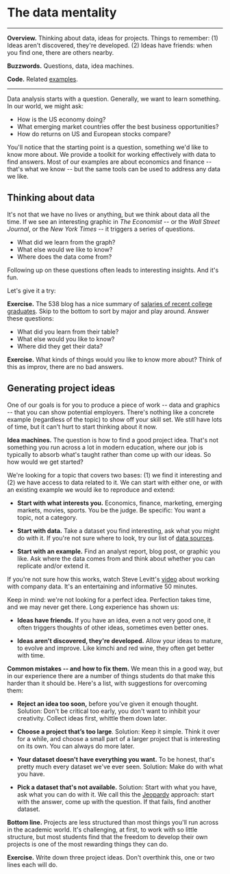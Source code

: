 # The data mentality

---
**Overview.** Thinking about data, ideas for projects.  Things to remember:  (1) Ideas aren't discovered, they're developed.  (2) Ideas have friends:  when you find one, there are others nearby. 

**Buzzwords.** Questions, data, idea machines. 

**Code.** Related [examples](https://github.com/DaveBackus/Data_Bootcamp/blob/master/Code/IPython/bootcamp_examples.ipynb).

---

Data analysis starts with a question.  Generally, we want to learn something.  In our world, we might ask:

* How is the US economy doing?  
* What emerging market countries offer the best business opportunities? 
* How do returns on US and European stocks compare?   

You'll notice that the starting point is a question, something we'd like to know more about.  We provide a toolkit for working effectively with data to find answers.  Most of our examples are about economics and finance -- that's what we know -- but the same tools can be used to address any data we like.    


<!--
Once we have a question, we can start looking for data that might help us come up with an answer. This leads to more questions:  

* What data would be helpful in answering our question?  
* Where can we find it?  
* What should we do with it once we have it?  
--> 


## Thinking about data 

It's not that we have no lives or anything, but we think about data all the time.  If we see an interesting graphic in *The Economist* -- or the *Wall Street Journal*, or the *New York Times* -- it triggers a series of questions.  

* What did we learn from the graph?
* What else would we like to know?  
* Where does the data come from?  

Following up on these questions often leads to interesting insights.  And it's fun.  

Let's give it a try:  

**Exercise.** The 538 blog has a nice summary of [salaries of recent college graduates](http://fivethirtyeight.com/features/the-economic-guide-to-picking-a-college-major/).  Skip to the bottom to sort by major and play around. Answer these questions:

* What did you learn from their table?  
* What else would you like to know?  
* Where did they get their data?  

**Exercise.** What kinds of things would you like to know more about?  Think of this as improv, there are no bad answers. 


## Generating project ideas 

One of our goals is for you to produce a piece of work -- data and graphics -- that you can show potential employers.  There's nothing like a concrete example (regardless of the topic) to show off your skill set.  We still have lots of time, but it can't hurt to start thinking about it now. 


**Idea machines.** The question is how to find a good project idea.  That's not something you run across a lot in modern education, where our job is typically to absorb what's taught rather than come up with our ideas.  So how would we get started?  

We're looking for a topic that covers two bases:  (1) we find it interesting and (2) we have access to data related to it. We can start with either one, or with an existing example we would ike to reproduce and extend:

* **Start with what interests you.**  Economics, finance, marketing, emerging markets, movies, sports. You be the judge.  Be specific:  You want a topic, not a category.  

* **Start with data.**  Take a dataset you find interesting, ask what you might do with it.  If you're not sure where to look, try our list of [data sources](http://databootcamp.nyuecon.com/bootcamp_data/).

* **Start with an example.**  Find an analyst report, blog post, or graphic you like.  Ask where the data comes from and think about whether you can replicate and/or extend it.   

If you're not sure how this works, watch Steve Levitt's [video](https://youtu.be/r5jATFtKtI8?t=5m10s) about working with company data. It's an entertaining and informative 50 minutes. 

Keep in mind:  we're not looking for a perfect idea. Perfection takes time, and we may never get there.  Long experience has shown us:  

<!--
* **Start small.** Small ideas often grow into bigger ones.  
-->

* **Ideas have friends.**  If you have an idea, even a not very good one, it often triggers thoughts of other ideas, sometimes even better ones.  

* **Ideas aren't discovered, they're developed.**  Allow your ideas to mature, to evolve and improve.  Like kimchi and red wine, they often get better with time.  

**Common mistakes -- and how to fix them.**  We mean this in a good way, but in our experience there are a number of things students do that make this harder than it should be.  Here's a list, with suggestions for overcoming them: 

*  **Reject an idea too soon,** before you’ve given it enough thought.  Solution:  Don't be critical too early, you don't want to inhibit your creativity.  Collect ideas first, whittle them down later.    

*  **Choose a project that’s too large**.  Solution:  Keep it simple.  Think it over for a while, and choose a small part of a larger project that is interesting on its own.  You can always do more later.   

*  **Your dataset doesn't have everything you want.**  To be honest, that's pretty much every dataset we've ever seen.  Solution:  Make do with what you have.  

*  **Pick a dataset that's not available.**  Solution:  Start with what you have, ask what you can do with it.  We call this the [Jeopardy](https://en.wikipedia.org/wiki/Jeopardy!) approach:  start with the answer, come up with the question.  If that fails, find another dataset.  

**Bottom line.**  Projects are less structured than most things you'll run across in the academic world.  It's challenging, at first, to work with so little structure, but most students find that the freedom to develop their own projects is one of the most rewarding things they can do.  

**Exercise.**  Write down three project ideas.  Don't overthink this, one or two lines each will do.  